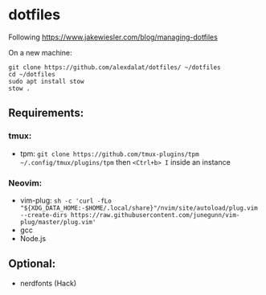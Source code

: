 # dotfiles

Following https://www.jakewiesler.com/blog/managing-dotfiles

On a new machine:
```
git clone https://github.com/alexdalat/dotfiles/ ~/dotfiles
cd ~/dotfiles
sudo apt install stow
stow .
```

## Requirements:

### tmux:
 - tpm: `git clone https://github.com/tmux-plugins/tpm ~/.config/tmux/plugins/tpm` then `<Ctrl+b> I` inside an instance

### Neovim:
 - vim-plug: `sh -c 'curl -fLo "${XDG_DATA_HOME:-$HOME/.local/share}"/nvim/site/autoload/plug.vim --create-dirs https://raw.githubusercontent.com/junegunn/vim-plug/master/plug.vim'`
 - gcc
 - Node.js

## Optional:
 - nerdfonts (Hack)
